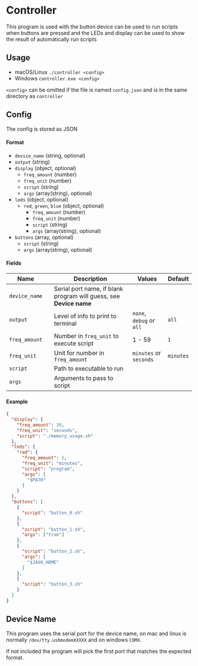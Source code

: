 # Controller

This program is used with the button device can be used to run scripts when buttons are pressed and the LEDs and display can be used to show the result of automatically run scripts

## Usage

* macOS/Linux
`./controller <config>`
* Windows
`controller.exe <config>`

`<config>` can be omitted if the file is named `config.json` and is in the same directory as `controller` 

## Config

The config is stored as JSON

#### Format
* `device_name` (string, optional)
* `output` (string)
* `display` (object, optional)
  * `freq_amount` (number)
  * `freq_unit` (number)
  * `script` (string)
  * `args` (array(string), optional)
* `leds` (object, optional)
  * `red`, `green`, `blue` (object, optional)
    * `freq_amount` (number)
    * `freq_unit` (number)
    * `script` (string)
    * `args` (array(string), optional)
* `buttons` (array, optional)
  * `script` (string)
  * `args` (array(string), optional)


#### Fields

| Name                    |     | Description                                                               | Values                            | Default   |
|-------------------------|:----|---------------------------------------------------------------------------|-----------------------------------|-----------|
| `device_name`           |     | Serial port name, if blank program will guess, see **Device name**        |                                   |           |
| `output`                |     | Level of info to print to terminal                                        | `none`, `debug` or `all`          | `all`     |
| `freq_amount`           |     | Number in `freq_unit` to execute script                                   | 1 - 59                            | `1`       |
| `freq_unit`             |     | Unit for number in `freq_amount`                                          | `minutes` or `seconds`            | `minutes` |
| `script`                |     | Path to executable to run                                                 |                                   |           |
| `args`                  |     | Arguments to pass to script                                               |                                   |           |

#### Example

```json
{
  "display": {
    "freq_amount": 30,
    "freq_unit": "seconds",
    "script": "./memory_usage.sh"
  },
  "leds": {
    "red": {
      "freq_amount": 5,
      "freq_unit": "minutes",
      "script": "program",
      "args": [
        "$PATH"
      ]
    }
  },
  "buttons": [
    {
      "script": "button_0.sh"
    },
    {
      "script": "button_1.sh",
      "args": ["true"]
    },
    {
      "script": "button_2.sh",
      "args": [
        "$JAVA_HOME"
      ]
    },
    {
      "script": "button_3.sh"
    }
  ]
}
```

## Device Name

This program uses the serial port for the device name, on mac and linux is normally `/dev/tty.usbmodemXXXXX` and on windows `COMX`.

If not included the program will pick the first port that matches the expected format. 

